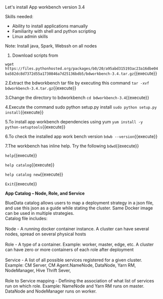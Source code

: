 Let's install App workbench version 3.4 

Skills needed:
<ul>
  <li>Ability to install applications manually</li>
  <li>Familiarity with shell and python scripting</li>
  <li>Linux admin skills</li>
</ul>
Note: Install java, Spark, Webssh on all nodes

1. Download scripts from 

`wget https://files.pythonhosted.org/packages/b0/20/a95abd315193ac23a16dbe04ba582dc8d7372d55a1730846a7d25136bdb5/bdworkbench-3.4.tar.gz`{{execute}}

2.Extract the bdworkbench tar file by executing this command
`tar -xvf bdworkbench-3.4.tar.gz`{{execute}}

3.Change the directory to bdworkbench
`cd bdworkbench-3.4`{{execute}}

4.Execute the command sudo python setup.py install
`sudo python setup.py install`{{execute}}

5.To install app workbench dependencies using yum
`yum install -y python-setuptools`{{execute}}

6.To check the installed app work bench version
`bdwb --version`{{execute}}

7.The workbench has inline help. Try the following
`bdwd`{{execute}}

`help`{{execute}}

`help catalog`{{execute}}

`help catalog new`{{execute}}

`Exit`{{execute}}



<b>App Catalog – Node, Role, and Service</b>

BlueData catalog allows users to map a deployment strategy in a json file, and use this json as a guide while stating the cluster. Same Docker image can be used in multiple strategies. 
<br>Catalog file includes:
<br>
<br>Node - A running docker container instance. A cluster can have several nodes, spread on several physical hosts
<br>
<br>Role - A type of a container.  Example: worker, master, edge, etc. A cluster can have zero or more containers of each role after deployment
<br>
<br>Service - A list of all possible services registered for a given cluster. Example: CM Server, CM Agent.NameNode, DataNode, Yarn RM, NodeManager, Hive Thrift Sever, 
<br>
<br>Role to Service mapping -  Defining the association of what list of services run on which role. Example: NameNode and Yarn RM runs on master. DataNode and NodeManager runs on worker.


